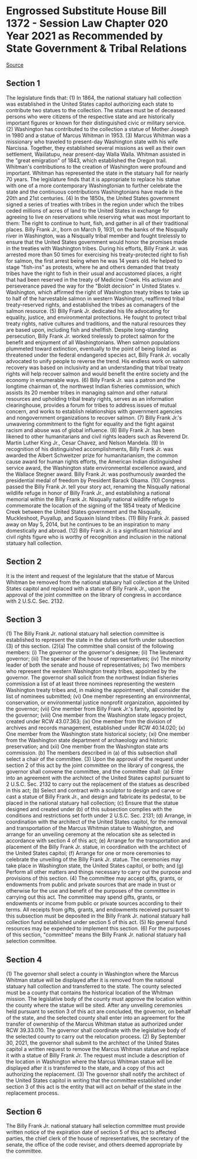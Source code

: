 # Engrossed Substitute House Bill 1372 - Session Law Chapter 020 Year 2021 as Recommended by State Government & Tribal Relations

[Source](http://lawfilesext.leg.wa.gov/biennium/2021-22/Xml/Bills/Session%20Laws/House/1372-S.SL.xml)
## Section 1
The legislature finds that:
(1) In 1864, the national statuary hall collection was established in the United States capitol authorizing each state to contribute two statues to the collection. The statues must be of deceased persons who were citizens of the respective state and are historically important figures or known for their distinguished civic or military service.
(2) Washington has contributed to the collection a statue of Mother Joseph in 1980 and a statue of Marcus Whitman in 1953.
(3) Marcus Whitman was a missionary who traveled to present-day Washington state with his wife Narcissa. Together, they established several missions as well as their own settlement, Waiilatupu, near present-day Walla Walla. Whitman assisted in the "great emigration" of 1843, which established the Oregon trail. Whitman's contributions to the creation of Washington were profound and important. Whitman has represented the state in the statuary hall for nearly 70 years. The legislature finds that it is appropriate to replace his statue with one of a more contemporary Washingtonian to further celebrate the state and the continuous contributions Washingtonians have made in the 20th and 21st centuries.
(4) In the 1850s, the United States government signed a series of treaties with tribes in the region under which the tribes ceded millions of acres of land to the United States in exchange for agreeing to live on reservations while reserving what was most important to them: The right to continue to hunt, fish, and gather in all of their traditional places. Billy Frank Jr., born on March 9, 1931, on the banks of the Nisqually river in Washington, was a Nisqually tribal member and fought tirelessly to ensure that the United States government would honor the promises made in the treaties with Washington tribes. During his efforts, Billy Frank Jr. was arrested more than 50 times for exercising his treaty-protected right to fish for salmon, the first arrest being when he was 14 years old. He helped to stage "fish-ins" as protests, where he and others demanded that treaty tribes have the right to fish in their usual and accustomed places, a right that had been reserved in the treaty of Medicine Creek. His activism and perseverance paved the way for the "Boldt decision" in United States v. Washington, which affirmed the right of Washington treaty tribes to take up to half of the harvestable salmon in western Washington, reaffirmed tribal treaty-reserved rights, and established the tribes as comanagers of the salmon resource.
(5) Billy Frank Jr. dedicated his life advocating for equality, justice, and environmental protections. He fought to protect tribal treaty rights, native cultures and traditions, and the natural resources they are based upon, including fish and shellfish. Despite long-standing persecution, Billy Frank Jr. worked tirelessly to protect salmon for the benefit and enjoyment of all Washingtonians. When salmon populations plummeted toward extinction, eventually to the point of being listed as threatened under the federal endangered species act, Billy Frank Jr. vocally advocated to unify people to reverse the trend. His endless work on salmon recovery was based on inclusivity and an understanding that tribal treaty rights will help recover salmon and would benefit the entire society and the economy in enumerable ways.
(6) Billy Frank Jr. was a patron and the longtime chairman of, the northwest Indian fisheries commission, which assists its 20 member tribes in managing salmon and other natural resources and upholding tribal treaty rights, serves as an information clearinghouse, provides a forum for tribes to address issues of mutual concern, and works to establish relationships with government agencies and nongovernment organizations to recover salmon.
(7) Billy Frank Jr.'s unwavering commitment to the fight for equality and the fight against racism and abuse was of global influence.
(8) Billy Frank Jr. has been likened to other humanitarians and civil rights leaders such as Reverend Dr. Martin Luther King Jr., Cesar Chavez, and Nelson Mandela.
(9) In recognition of his distinguished accomplishments, Billy Frank Jr. was awarded the Albert Schweitzer prize for humanitarianism, the common cause award for human rights efforts, the American Indian distinguished service award, the Washington state environmental excellence award, and the Wallace Stegner award. Billy Frank Jr. was posthumously awarded the presidential medal of freedom by President Barack Obama.
(10) Congress passed the Billy Frank Jr. tell your story act, renaming the Nisqually national wildlife refuge in honor of Billy Frank Jr., and establishing a national memorial within the Billy Frank Jr. Nisqually national wildlife refuge to commemorate the location of the signing of the 1854 treaty of Medicine Creek between the United States government and the Nisqually, Muckleshoot, Puyallup, and Squaxin Island tribes.
(11) Billy Frank Jr. passed away on May 5, 2014, but he continues to be an inspiration to many domestically and abroad.
(12) Billy Frank Jr. is a significant historical and civil rights figure who is worthy of recognition and inclusion in the national statuary hall collection.

## Section 2
It is the intent and request of the legislature that the statue of Marcus Whitman be removed from the national statuary hall collection at the United States capitol and replaced with a statue of Billy Frank Jr., upon the approval of the joint committee on the library of congress in accordance with 2 U.S.C. Sec. 2132.

## Section 3
(1) The Billy Frank Jr. national statuary hall selection committee is established to represent the state in the duties set forth under subsection (3) of this section.
(2)(a) The committee shall consist of the following members:
(i) The governor or the governor's designee;
(ii) The lieutenant governor;
(iii) The speaker of the house of representatives;
(iv) The minority leader of both the senate and house of representatives;
(v) Two members who represent the western Washington treaty tribes, appointed by the governor. The governor shall solicit from the northwest Indian fisheries commission a list of at least three nominees representing the western Washington treaty tribes and, in making the appointment, shall consider the list of nominees submitted;
(vi) One member representing an environmental, conservation, or environmental justice nonprofit organization, appointed by the governor;
(vii) One member from Billy Frank Jr.'s family, appointed by the governor;
(viii) One member from the Washington state legacy project, created under RCW 43.07.363;
(ix) One member from the division of archives and records management, established under RCW 40.14.020;
(x) One member from the Washington state historical society;
(xi) One member from the Washington state department of archaeology and historic preservation; and
(xii) One member from the Washington state arts commission.
(b) The members described in (a) of this subsection shall select a chair of the committee.
(3) Upon the approval of the request under section 2 of this act by the joint committee on the library of congress, the governor shall convene the committee, and the committee shall:
(a) Enter into an agreement with the architect of the United States capitol pursuant to 2 U.S.C. Sec. 2132 to carry out the replacement of the statues as described in this act;
(b) Select and contract with a sculptor to design and carve or cast a statue of Billy Frank Jr., and design and fabricate its pedestal, to be placed in the national statuary hall collection;
(c) Ensure that the statue designed and created under (b) of this subsection complies with the conditions and restrictions set forth under 2 U.S.C. Sec. 2131;
(d) Arrange, in coordination with the architect of the United States capitol, for the removal and transportation of the Marcus Whitman statue to Washington, and arrange for an unveiling ceremony at the relocation site as selected in accordance with section 4 of this act;
(e) Arrange for the transportation and placement of the Billy Frank Jr. statue, in coordination with the architect of the United States capitol;
(f) Arrange for one or more ceremonies to celebrate the unveiling of the Billy Frank Jr. statue. The ceremonies may take place in Washington state, the United States capitol, or both; and
(g) Perform all other matters and things necessary to carry out the purpose and provisions of this section.
(4) The committee may accept gifts, grants, or endowments from public and private sources that are made in trust or otherwise for the use and benefit of the purposes of the committee in carrying out this act. The committee may spend gifts, grants, or endowments or income from public or private sources according to their terms. All receipts from gifts, grants, and endowments received pursuant to this subsection must be
deposited in the Billy Frank Jr. national statuary hall collection
fund established under section 5 of this act.
(5) No general fund resources may be expended to implement this section.
(6) For the purposes of this section, "committee" means the Billy Frank Jr. national statuary hall selection committee.

## Section 4
(1) The governor shall select a county in Washington where the Marcus Whitman statue will be displayed after it is removed from the national statuary hall collection and transferred to the state. The county selected must be a county that contains the historical location of the Whitman mission. The legislative body of the county must approve the location within the county where the statue will be sited. After any unveiling ceremonies held pursuant to section 3 of this act are concluded, the governor, on behalf of the state, and the selected county shall enter into an agreement for the transfer of ownership of the Marcus Whitman statue as authorized under RCW 39.33.010. The governor shall coordinate with the legislative body of the selected county to carry out the relocation process.
(2) By September 30, 2021, the governor shall submit to the architect of the United States capitol a written request to remove the Marcus Whitman statue and replace it with a statue of Billy Frank Jr. The request must include a description of the location in Washington where the Marcus Whitman statue will be displayed after it is transferred to the state, and a copy of this act authorizing the replacement.
(3) The governor shall notify the architect of the United States capitol in writing that the committee established under section 3 of this act is the entity that will act on behalf of the state in the replacement process.

## Section 6
The Billy Frank Jr. national statuary hall selection committee must provide written notice of the expiration date of section 5 of this act to affected parties, the chief clerk of the house of representatives, the secretary of the senate, the office of the code reviser, and others deemed appropriate by the committee.
